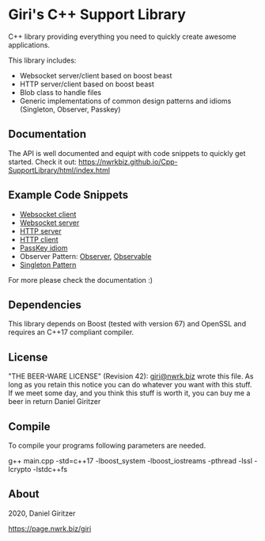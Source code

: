 Giri's C++ Support Library
==========================

C++ library providing everything you need to quickly create awesome applications.

This library includes:
* Websocket server/client based on boost beast
* HTTP server/client based on boost beast
* Blob class to handle files
* Generic implementations of common design patterns and idioms (Singleton, Observer, Passkey)

## Documentation

The API is well documented and equipt with code snippets to quickly get started.
Check it out: https://nwrkbiz.github.io/Cpp-SupportLibrary/html/index.html

## Example Code Snippets

* [Websocket client](https://nwrkbiz.github.io/Cpp-SupportLibrary/html/classgiri_1_1WebSocketClient.html#details)
* [Websocket server](https://nwrkbiz.github.io/Cpp-SupportLibrary/html/classgiri_1_1WebSocketServer.html#details)
* [HTTP server](https://nwrkbiz.github.io/Cpp-SupportLibrary/html/classgiri_1_1HTTPServer.html#details)
* [HTTP client](https://nwrkbiz.github.io/Cpp-SupportLibrary/html/classgiri_1_1HTTPClient.html#details)
* [PassKey idiom](https://nwrkbiz.github.io/Cpp-SupportLibrary/html/classgiri_1_1Key.html#details)
* Observer Pattern: [Observer](https://nwrkbiz.github.io/Cpp-SupportLibrary/html/classgiri_1_1Observable.html#details), [Observable](https://nwrkbiz.github.io/Cpp-SupportLibrary/html/classgiri_1_1Observer.html#details)
* [Singleton Pattern](https://nwrkbiz.github.io/Cpp-SupportLibrary/html/classgiri_1_1Singleton.html#details)



For more please check the documentation :)

## Dependencies

This library depends on Boost (tested with version 67) and OpenSSL and requires an C++17 compliant compiler.

## License

"THE BEER-WARE LICENSE" (Revision 42):
<giri@nwrk.biz> wrote this file. As long as you retain this notice you
can do whatever you want with this stuff. If we meet some day, and you think
this stuff is worth it, you can buy me a beer in return Daniel Giritzer

## Compile

To compile your programs following parameters are needed.

g++ main.cpp -std=c++17 -lboost_system -lboost_iostreams -pthread -lssl -lcrypto -lstdc++fs

## About

2020, Daniel Giritzer

https://page.nwrk.biz/giri